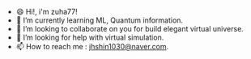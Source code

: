 - 😄 Hi!, i'm zuha77!
- 🌱 I’m currently learning ML, Quantum information.
- 👯 I’m looking to collaborate on you for build elegant virtual universe.
- 🤔 I’m looking for help with virtual simulation.
- 📫 How to reach me : jhshin1030@naver.com.

<!--
**zuha77/zuha77** is a ✨ _special_ ✨ repository because its `README.md` (this file) appears on your GitHub profile.

Here are some ideas to get you started:

🔭 I’m currently working on code test
- 🌱 I’m currently learning ...
- 👯 I’m looking to collaborate on ...
- 🤔 I’m looking for help with ...
- 💬 Ask me about ...
- 📫 How to reach me: ...
- 😄 Pronouns: ...
- ⚡ Fun fact: ...

###🔭 I’m currently working on coding test 👋

# markdown 작성법
https://gist.github.com/ihoneymon/652be052a0727ad59601
## Python Competitive Programming Team Notes

* This repository is a python library for PS(Problem-Solving) Competition.
* When you need an implementation of a specific algorithm, please let me know.
* 알고리즘 대회를 위한 파이썬 (Python) 소스코드 저장소입니다.
C:\Users\jhshi\OneDrive\문서\GitHub\zuha77\3_DFS&BFS.ipynb
## Contents

### Sorting
* [intro](intro.py)


### 1. greedy
* [greeeeddd section](greeed.py)

### Searching

* [Binary Search](/Searching/binary_search.py)
* [Python Binary Search Library](/Searching/python_binary_search_library.py)
    * [Count the number of frequencies of elements whose value is between \[left, right\] in a sorted array](/Searching/count_the_number_of_frequencies_in_a_sorted_array.py)
* DFS
* BFS

-->
